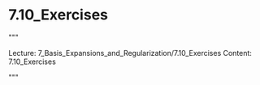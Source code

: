 # 7.10_Exercises

"""

Lecture: 7_Basis_Expansions_and_Regularization/7.10_Exercises
Content: 7.10_Exercises

"""

